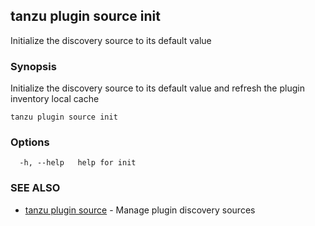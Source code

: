 ## tanzu plugin source init

Initialize the discovery source to its default value

### Synopsis

Initialize the discovery source to its default value and refresh the plugin inventory local cache

```
tanzu plugin source init
```

### Options

```
  -h, --help   help for init
```

### SEE ALSO

* [tanzu plugin source](tanzu_plugin_source.md)	 - Manage plugin discovery sources

